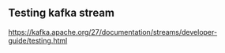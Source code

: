 ## Testing kafka stream
https://kafka.apache.org/27/documentation/streams/developer-guide/testing.html
